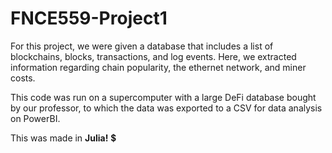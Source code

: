 # FNCE559-Project1

For this project, we were given a database that includes a list of blockchains, blocks, transactions, and log events. Here, we extracted information regarding chain popularity, the ethernet network, and miner costs.

This code was run on a supercomputer with a large DeFi database bought by our professor, to which the data was exported to a CSV for data analysis on PowerBI.

This was made in **Julia!** 💲
